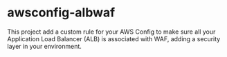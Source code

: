 # awsconfig-albwaf
This project add a custom rule for your AWS Config to make sure all your Application Load Balancer (ALB) is associated with WAF, adding a security layer in your environment.
